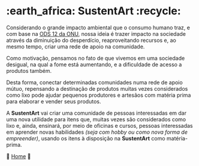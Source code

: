 
<h1><b> :earth_africa: SustentArt :recycle: </b></h1> 

Considerando o grande impacto ambiental que o consumo humano traz, e com base na [ODS 12 da ONU](https://brasil.un.org/pt-br/sdgs/12), nossa ideia é trazer impacto na sociedade através da diminuição do desperdício, reaproveitando recursos e, ao mesmo tempo, criar uma rede de apoio na comunidade.

Como motivação, pensamos no fato de que vivemos em uma sociedade desigual, na qual a fome está aumentando, e a dificuldade de acesso a produtos também.

Desta forma, conectar determinadas comunidades numa rede de apoio mútuo, repensando a destinação de produtos muitas vezes considerados como lixo pode ajudar pequenos produtores e artesãos com matéria prima para elaborar e vender seus produtos.

A <b>SustentArt</b> vai criar uma comunidade de pessoas interessadas em dar uma nova utilidade para itens que, muitas vezes são considerados como lixo e, ainda, ensinará, por meio de oficinas e cursos, pessoas interessadas em aprender novas habilidades <i>(seja com hobby ou como nova forma de empreender)</i>, usando os itens à disposição na <b>SustentArt</b> como matéria-prima.

:house_with_garden: [Home](https://github.com/WeslleyRocha/Projeto-Integrador-Generation) :house_with_garden:
